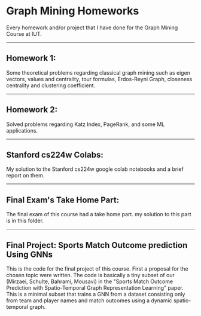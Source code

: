# Graph Mining Homeworks
Every homework and/or project that I have done for the Graph Mining Course at IUT.

---

## Homework 1:
Some theoretical problems regarding classical graph mining such as eigen vectors, values and centrality, tour formulas, Erdos-Reyni Graph, closeness centrality and clustering coefficient.

---

## Homework 2:
Solved problems regarding Katz Index, PageRank, and some ML applications.

---

## Stanford cs224w Colabs:
My solution to the Stanford cs224w google colab notebooks and a brief report on them.

---

## Final Exam's Take Home Part:
The final exam of this course had a take home part. my solution to this part is in this folder.

---

## Final Project: Sports Match Outcome prediction Using GNNs
This is the code for the final project of this course. First a proposal for the chosen topic were written.
The code is basically a tiny subset of our (Mirzaei, Schulte, Bahrami, Mousavi) in the "Sports Match
Outcome Prediction with Spatio-Temporal Graph Representation Learning" paper. This is a minimal subset that trains a GNN from a dataset consisting only from team and player names and match outcomes using a dynamic spatio-temporal graph.
